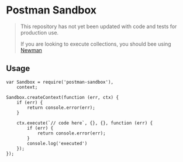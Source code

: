 # Postman Sandbox

> This repository has not yet been updated with code and tests for production use.
>
> If you are looking to execute collections, you should bee using [Newman](https://github.com/postmanlabs/newman)

## Usage
```
var Sandbox = require('postman-sandbox'),
    context;

Sandbox.createContext(function (err, ctx) {
    if (err) {
        return console.error(err);
    }

    ctx.execute(`// code here`, {}, {}, function (err) {
        if (err) {
            return console.error(err);
        }
        console.log('executed')
    });
});
```
